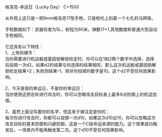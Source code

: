 <title>格洛克-幸运日</title>
<meta name="GENERATOR" content="WinCHM">
<meta http-equiv="Content-Type" content="text/html; charset=gb2312">
<br>
<br>格洛克-幸运日（Lucky Day） C+1500
<br>
<br>从外观上这只是一把9mm格洛克17型手枪，只是枪托上刻着一个七孔的马蹄铁。
<br>
<br>手枪数据如下：武器伤害为5L，射程为60米，弹数17+1,其他数据和普通大型自动手枪相同。
<br>
<br>它还具有以下特性：
<br>1、上帝的硬币：
<br>当你需要进行机运骰或基因锁解锁检定时，你可以在1和2两个数字中选择，选择后投掷一次d2。如果d2的结果与你选择的结果相同，那么这次机运骰或基因锁解锁检定结果+2；失败则结果-1，除非你投掷的数字是10。这个d2不受任何效果影响。
<br>
<br>2、今天是我的幸运日，不是你的幸运日：
<br>当你使用这把左轮进行攻击时，你可以忽略攻击目标身上最多6点防御上的机运加值。
<br>
<br>3、虽然上面没写着你的名字，但这发子弹注定是你的：
<br>每次你进行攻击时，你都可以投掷一次d10，如果这次d10出10，你可以忽略这次攻击目标的基本防御和闪避防御，这是一个C级命运来源的能力。这个效果成功触发后，一场景内不能再触发第二次。这个d10不受任何效果影响。